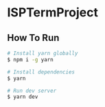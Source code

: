 # ISPTermProject

## How To Run
```bash
# Install yarn globally
$ npm i -g yarn

# Install dependencies
$ yarn

# Run dev server
$ yarn dev
```

